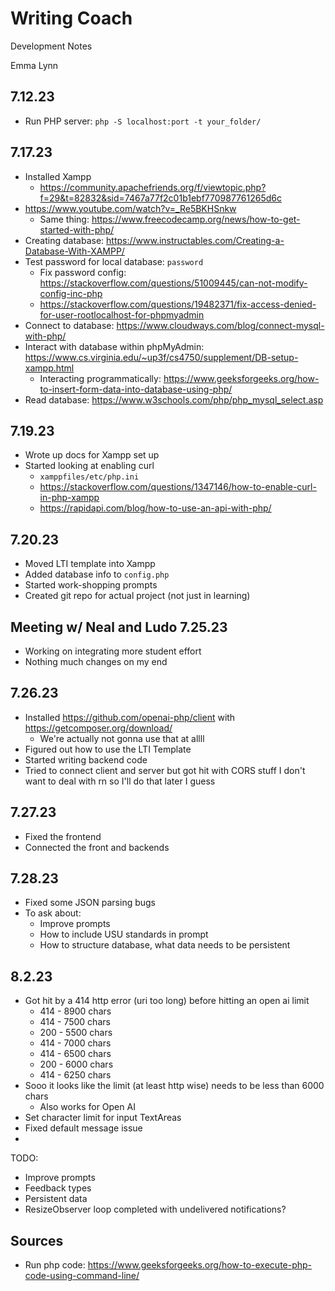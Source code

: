 # Writing Coach
Development Notes

Emma Lynn

## 7.12.23
* Run PHP server:  `php -S localhost:port -t your_folder/`

## 7.17.23
* Installed Xampp
    * https://community.apachefriends.org/f/viewtopic.php?f=29&t=82832&sid=7467a77f2c01b1ebf770987761265d6c
* https://www.youtube.com/watch?v=_Re5BKHSnkw
    * Same thing: https://www.freecodecamp.org/news/how-to-get-started-with-php/
* Creating database: https://www.instructables.com/Creating-a-Database-With-XAMPP/
* Test password for local database: `password`
  * Fix password config: https://stackoverflow.com/questions/51009445/can-not-modify-config-inc-php
  * https://stackoverflow.com/questions/19482371/fix-access-denied-for-user-rootlocalhost-for-phpmyadmin
* Connect to database: https://www.cloudways.com/blog/connect-mysql-with-php/
* Interact with database within phpMyAdmin: https://www.cs.virginia.edu/~up3f/cs4750/supplement/DB-setup-xampp.html
  * Interacting programmatically: https://www.geeksforgeeks.org/how-to-insert-form-data-into-database-using-php/
* Read database: https://www.w3schools.com/php/php_mysql_select.asp

## 7.19.23
* Wrote up docs for Xampp set up
* Started looking at enabling curl
  * `xamppfiles/etc/php.ini`
  * https://stackoverflow.com/questions/1347146/how-to-enable-curl-in-php-xampp
  * https://rapidapi.com/blog/how-to-use-an-api-with-php/

## 7.20.23
* Moved LTI template into Xampp
* Added database info to `config.php`
* Started work-shopping prompts
* Created git repo for actual project (not just in learning)

## Meeting w/ Neal and Ludo 7.25.23
* Working on integrating more student effort
* Nothing much changes on my end

## 7.26.23
* Installed https://github.com/openai-php/client with https://getcomposer.org/download/
  * We're actually not gonna use that at allll
* Figured out how to use the LTI Template
* Started writing backend code
* Tried to connect client and server but got hit with CORS stuff I don't want to deal with rn so I'll do that later I guess

## 7.27.23
* Fixed the frontend
* Connected the front and backends

## 7.28.23
* Fixed some JSON parsing bugs
* To ask about:
  * Improve prompts
  * How to include USU standards in prompt
  * How to structure database, what data needs to be persistent

## 8.2.23
* Got hit by a 414 http error (uri too long) before hitting an open ai limit
  * 414 - 8900 chars
  * 414 - 7500 chars
  * 200 - 5500 chars
  * 414 - 7000 chars
  * 414 - 6500 chars
  * 200 - 6000 chars
  * 414 - 6250 chars
* Sooo it looks like the limit (at least http wise) needs to be less than 6000 chars
  * Also works for Open AI
* Set character limit for input TextAreas
* Fixed default message issue
* 


TODO:
* Improve prompts
* Feedback types
* Persistent data
* ResizeObserver loop completed with undelivered notifications?

## Sources
* Run php code: 
https://www.geeksforgeeks.org/how-to-execute-php-code-using-command-line/


